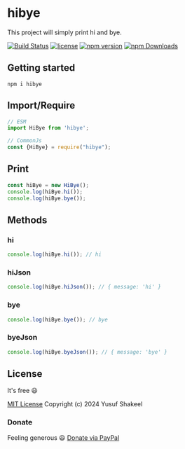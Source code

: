 # hibye

This project will simply print hi and bye.

[![Build Status](https://github.com/yusufshakeel/hibye/actions/workflows/ci.yml/badge.svg)](https://github.com/yusufshakeel/hibye/actions/workflows/ci.yml)
[![license](https://img.shields.io/badge/license-MIT-blue.svg)](https://github.com/yusufshakeel/hibye)
[![npm version](https://img.shields.io/badge/npm-0.2.1-blue.svg)](https://www.npmjs.com/package/hibye)
[![npm Downloads](https://img.shields.io/npm/dm/hibye.svg)](https://www.npmjs.com/package/hibye)

## Getting started

```shell
npm i hibye
```

## Import/Require

```typescript
// ESM
import HiBye from 'hibye';
```

```javascript
// CommonJs
const {HiBye} = require("hibye");
```

## Print

```js
const hiBye = new HiBye();
console.log(hiBye.hi());
console.log(hiBye.bye());
```

## Methods

### hi

```javascript
console.log(hiBye.hi()); // hi
```

### hiJson

```javascript
console.log(hiBye.hiJson()); // { message: 'hi' }
```

### bye

```javascript
console.log(hiBye.bye()); // bye
```

### byeJson

```javascript
console.log(hiBye.byeJson()); // { message: 'bye' }
```

## License

It's free :smiley:

[MIT License](https://github.com/yusufshakeel/hibye/blob/main/LICENSE) Copyright (c) 2024 Yusuf Shakeel

### Donate

Feeling generous :smiley: [Donate via PayPal](https://www.paypal.me/yusufshakeel)